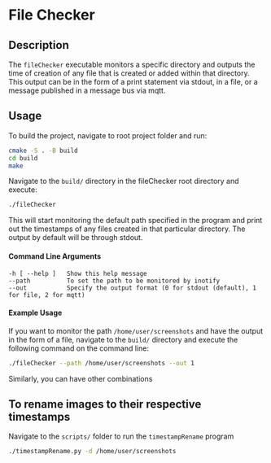 # File Checker

## Description

The `fileChecker` executable monitors a specific directory and outputs the time of creation of any file that is created or added within that directory. This output can be in the form of a print statement via stdout, in a file, or a message published in a message bus via mqtt.

## Usage

To build the project, navigate to root project folder and run:
```bash
cmake -S . -B build
cd build
make
```

Navigate to the `build/` directory in the fileChecker root directory and execute:

```bash
./fileChecker
```

This will start monitoring the default path specified in the program and print out the timestamps of any files created in that particular directory. The output by default will be through stdout.

#### Command Line Arguments
```
-h [ --help ]   Show this help message
--path          To set the path to be monitored by inotify
--out           Specify the output format (0 for stdout (default), 1 for file, 2 for mqtt)
```

#### Example Usage

If you want to monitor the path `/home/user/screenshots` and have the output in the form of a file, navigate to the `build/` directory and execute the following command on the command line:

```bash
./fileChecker --path /home/user/screenshots --out 1
```

Similarly, you can have other combinations

## To rename images to their respective timestamps

Navigate to the `scripts/` folder to run the `timestampRename` program

```bash
./timestampRename.py -d /home/user/screenshots
```

